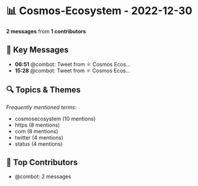 # 📊 Cosmos-Ecosystem - 2022-12-30
**2 messages** from **1 contributors**

## 💬 Key Messages
- **06:51** @combot: [‌‌‌‌‎⁠](https://twitter.com/CosmosEcosystem/status/1608717396642246656)Tweet from ⚛️ Cosmos Ecos...
- **15:28** @combot: [‌‌‌‌‎⁠](https://twitter.com/CosmosEcosystem/status/1608847519433490432)Tweet from ⚛️ Cosmos Ecos...

## 🔍 Topics & Themes
*Frequently mentioned terms:*
- cosmosecosystem (10 mentions)
- https (8 mentions)
- com (8 mentions)
- twitter (4 mentions)
- status (4 mentions)

## 👥 Top Contributors
- @combot: 2 messages